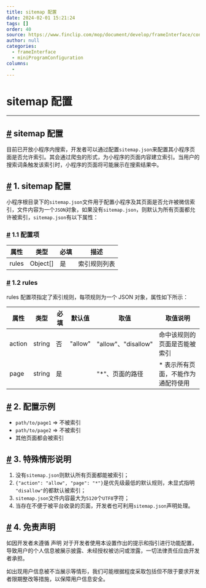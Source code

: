 ```yaml
---
title: sitemap 配置
date: 2024-02-01 15:21:24
tags: []
order: 40
source: https://www.finclip.com/mop/document/develop/frameInterface/config/project.html
author: null
categories:
  - frameInterface
  - miniProgramConfiguration
columns:
  -
---
```


# sitemap 配置

---

## [#](https://www.finclip.com/mop/document/develop/frameInterface/config/project.html#sitemap-%E9%85%8D%E7%BD%AE) sitemap 配置

目前已开放小程序内搜索，开发者可以通过配置`sitemap.json`来配置其小程序页面是否允许索引。其会通过爬虫的形式，为小程序的页面内容建立索引。当用户的搜索词条触发该索引时，小程序的页面将可能展示在搜索结果中。

## [#](https://www.finclip.com/mop/document/develop/frameInterface/config/project.html#_1-sitemap-%E9%85%8D%E7%BD%AE) 1. sitemap 配置

小程序根目录下的`sitemap.json`文件用于配置小程序及其页面是否允许被微信索引，文件内容为一个`JSON`对象，如果没有`sitemap.json`，则默认为所有页面都允许被索引，`sitemap.json`有以下属性：

### [#](https://www.finclip.com/mop/document/develop/frameInterface/config/project.html#_1-1-%E9%85%8D%E7%BD%AE%E9%A1%B9) 1.1 配置项

| 属性  | 类型       | 必填 | 描述         |
| ----- | ---------- | ---- | ------------ |
| rules | Object\[\] | 是   | 索引规则列表 |

### [#](https://www.finclip.com/mop/document/develop/frameInterface/config/project.html#_1-2-rules) 1.2 rules

rules 配置项指定了索引规则，每项规则为一个 JSON 对象，属性如下所示：

| 属性   | 类型   | 必填 | 默认值  | 取值                | 取值说明                            |
| ------ | ------ | ---- | ------- | ------------------- | ----------------------------------- |
| action | string | 否   | "allow" | "allow"、"disallow" | 命中该规则的页面是否能被索引        |
| page   | string | 是   |         | "\*"、页面的路径    | \* 表示所有页面，不能作为通配符使用 |

## [#](https://www.finclip.com/mop/document/develop/frameInterface/config/project.html#_2-%E9%85%8D%E7%BD%AE%E7%A4%BA%E4%BE%8B) 2. 配置示例

- `path/to/page1` => 不被索引
- `path/to/page2` => 不被索引
- 其他页面都会被索引

## [#](https://www.finclip.com/mop/document/develop/frameInterface/config/project.html#_3-%E7%89%B9%E6%AE%8A%E6%83%85%E5%BD%A2%E8%AF%B4%E6%98%8E) 3. 特殊情形说明

1.  没有`sitemap.json`则默认所有页面都能被索引；
2.  `{"action": "allow", "page": "*"}`是优先级最低的默认规则，未显式指明 `"disallow"`的都默认被索引；
3.  `sitemap.json`文件内容最大为`5120`个`UTF8`字符；
4.  当存在不便于被平台收录的页面，开发者也可利用`sitemap.json`声明处理。

## [#](https://www.finclip.com/mop/document/develop/frameInterface/config/project.html#_4-%E5%85%8D%E8%B4%A3%E5%A3%B0%E6%98%8E) 4. 免责声明

如因开发者未遵循 声明 对于开发者使用本设置作出的提示和指引进行功能配置，导致用户的个人信息被展示披露、未经授权被访问或泄露，一切法律责任应由开发者承担。

如出现用户信息被不当展示等情形，我们可能根据程度采取包括但不限于要求开发者限期整改等措施，以保障用户信息安全。
